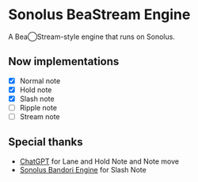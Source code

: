 # Sonolus BeaStream Engine
A Bea◯Stream-style engine that runs on Sonolus.
## Now implementations
- [x] Normal note
- [x] Hold note
- [x] Slash note
- [ ] Ripple note
- [ ] Stream note
## Special thanks
- [ChatGPT](https://chatgpt.com) for Lane and Hold Note and Note move
- [Sonolus Bandori Engine](https://github.com/NonSpicyBurrito/sonolus-bandori-engine/blob/main/play/src/engine/playData/archetypes/notes/visibleNotes/singleNotes/FlickNote.ts) for Slash Note
